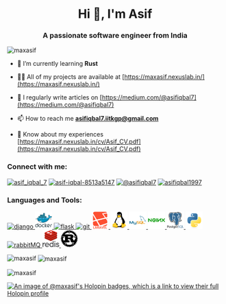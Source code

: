 <h1 align="center">Hi 👋, I'm Asif</h1>
<h3 align="center">A passionate software engineer from India</h3>

<p align="left"> <img src="https://komarev.com/ghpvc/?username=maxasif&label=Profile%20views&color=0e75b6&style=flat" alt="maxasif" /> </p>

- 🌱 I’m currently learning **Rust**

- 👨‍💻 All of my projects are available at [https://maxasif.nexuslab.in/](https://maxasif.nexuslab.in/)

- 📝 I regularly write articles on [https://medium.com/@asifiqbal7](https://medium.com/@asifiqbal7)

- 📫 How to reach me **asifiqbal7.iitkgp@gmail.com**

- 📄 Know about my experiences [https://maxasif.nexuslab.in/cv/Asif_CV.pdf](https://maxasif.nexuslab.in/cv/Asif_CV.pdf)

<h3 align="left">Connect with me:</h3>
<p align="left">
<a href="https://twitter.com/asif_iqbal_7" target="blank"><img align="center" src="https://raw.githubusercontent.com/rahuldkjain/github-profile-readme-generator/master/src/images/icons/Social/twitter.svg" alt="asif_iqbal_7" height="30" width="40" /></a>
<a href="https://linkedin.com/in/asif-iqbal-8513a5147" target="blank"><img align="center" src="https://raw.githubusercontent.com/rahuldkjain/github-profile-readme-generator/master/src/images/icons/Social/linked-in-alt.svg" alt="asif-iqbal-8513a5147" height="30" width="40" /></a>
<a href="https://medium.com/@asifiqbal7" target="blank"><img align="center" src="https://raw.githubusercontent.com/rahuldkjain/github-profile-readme-generator/master/src/images/icons/Social/medium.svg" alt="@asifiqbal7" height="30" width="40" /></a>
<a href="https://www.leetcode.com/asifiqbal1997" target="blank"><img align="center" src="https://raw.githubusercontent.com/rahuldkjain/github-profile-readme-generator/master/src/images/icons/Social/leet-code.svg" alt="asifiqbal1997" height="30" width="40" /></a>
</p>

<h3 align="left">Languages and Tools:</h3>
<p align="left"> <a href="https://www.djangoproject.com/" target="_blank" rel="noreferrer"> <img src="https://cdn.worldvectorlogo.com/logos/django.svg" alt="django" width="40" height="40"/> </a> <a href="https://www.docker.com/" target="_blank" rel="noreferrer"> <img src="https://raw.githubusercontent.com/devicons/devicon/master/icons/docker/docker-original-wordmark.svg" alt="docker" width="40" height="40"/> </a> <a href="https://flask.palletsprojects.com/" target="_blank" rel="noreferrer"> <img src="https://www.vectorlogo.zone/logos/pocoo_flask/pocoo_flask-icon.svg" alt="flask" width="40" height="40"/> </a> <a href="https://git-scm.com/" target="_blank" rel="noreferrer"> <img src="https://www.vectorlogo.zone/logos/git-scm/git-scm-icon.svg" alt="git" width="40" height="40"/> </a> <a href="https://laravel.com/" target="_blank" rel="noreferrer"> <img src="https://raw.githubusercontent.com/devicons/devicon/master/icons/laravel/laravel-plain-wordmark.svg" alt="laravel" width="40" height="40"/> </a> <a href="https://www.linux.org/" target="_blank" rel="noreferrer"> <img src="https://raw.githubusercontent.com/devicons/devicon/master/icons/linux/linux-original.svg" alt="linux" width="40" height="40"/> </a> <a href="https://www.mysql.com/" target="_blank" rel="noreferrer"> <img src="https://raw.githubusercontent.com/devicons/devicon/master/icons/mysql/mysql-original-wordmark.svg" alt="mysql" width="40" height="40"/> </a> <a href="https://www.nginx.com" target="_blank" rel="noreferrer"> <img src="https://raw.githubusercontent.com/devicons/devicon/master/icons/nginx/nginx-original.svg" alt="nginx" width="40" height="40"/> </a> <a href="https://www.postgresql.org" target="_blank" rel="noreferrer"> <img src="https://raw.githubusercontent.com/devicons/devicon/master/icons/postgresql/postgresql-original-wordmark.svg" alt="postgresql" width="40" height="40"/> </a> <a href="https://www.python.org" target="_blank" rel="noreferrer"> <img src="https://raw.githubusercontent.com/devicons/devicon/master/icons/python/python-original.svg" alt="python" width="40" height="40"/> </a> <a href="https://www.rabbitmq.com" target="_blank" rel="noreferrer"> <img src="https://www.vectorlogo.zone/logos/rabbitmq/rabbitmq-icon.svg" alt="rabbitMQ" width="40" height="40"/> </a> <a href="https://redis.io" target="_blank" rel="noreferrer"> <img src="https://raw.githubusercontent.com/devicons/devicon/master/icons/redis/redis-original-wordmark.svg" alt="redis" width="40" height="40"/> </a> <a href="https://www.rust-lang.org" target="_blank" rel="noreferrer"> <img src="https://raw.githubusercontent.com/devicons/devicon/master/icons/rust/rust-plain.svg" alt="rust" width="40" height="40"/> </a> </p>

<p><img align="left" src="https://github-readme-stats.vercel.app/api/top-langs?username=maxasif&show_icons=true&locale=en&layout=compact" alt="maxasif" /></p>

<p>&nbsp;<img align="center" src="https://github-readme-stats.vercel.app/api?username=maxasif&show_icons=true&locale=en" alt="maxasif" /></p>

<p><img align="center" src="https://github-readme-streak-stats.herokuapp.com/?user=maxasif&" alt="maxasif" /></p>

[![An image of @maxasif's Holopin badges, which is a link to view their full Holopin profile](https://holopin.me/maxasif)](https://holopin.io/@maxasif)
